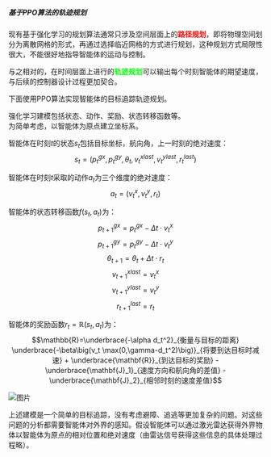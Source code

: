 ##### 基于PPO算法的轨迹规划
现有基于强化学习的规划算法通常只涉及空间层面上的<font color = 'red'>**路径规划**</font>，即将物理空间划分为离散网格的形式，再通过选择临近网格的方式进行规划，这种规划方式局限性很大，不能很好地指导智能体的运动与控制。

与之相对的，在时间层面上进行的<font color = 'lime'>**轨迹规划**</font>可以输出每个时刻智能体的期望速度，与后续的控制器设计过程更加契合。

下面使用PPO算法实现智能体的目标追踪轨迹规划。

强化学习建模包括状态、动作、奖励、状态转移函数等。  
为简单考虑，以智能体为原点建立坐标系。 

智能体在时刻$t$的状态$s_t$包括目标坐标，航向角，上一时刻的绝对速度：$$s_t=(p^{gx}_t,p^{gy}_t,\theta_t,v^{xlast}_t,v^{ylast}_t,r^{last}_t)$$


智能体在时刻$t$采取的动作$a_t$为三个维度的绝对速度：$$a_t=(v^x_t,v^y_t,r_t)$$  

智能体的状态转移函数$f(s_t,a_t)$为：$$p^{gx}_{t+1}=p^{gx}_t-\Delta t \cdot v^x_t$$  $$p^{gy}_{t+1}=p^{gy}_t-\Delta t \cdot v^y_t$$  $$\theta_{t+1}=\theta_{t}+\Delta t \cdot r_t$$  $$v^{xlast}_{t+1}=v^{x}_t$$  $$v^{ylast}_{t+1}=v^{y}_t$$   $$r^{last}_{t+1}=r_t$$ 

智能体的奖励函数$r_t = \mathbb{R}(s_t,a_t)$为：$$\mathbb{R}=\underbrace{-\alpha d_t^2}_{衡量与目标的距离} \underbrace{-\beta\big(v_t \max(0,\gamma-d_t^2)\big)}_{将要到达目标时减速} + \underbrace{\mathbf{R}}_{到达目标的奖励} - \underbrace{\mathbf{J}_1}_{速度方向和航向角的差值} - \underbrace{\mathbf{J}_2}_{相邻时刻的速度差值}$$

![图片]([.\figure\figure1.svg](https://github.com/JackWafson/trajectory-planning-with-PPO/blob/main/figure/figure1.svg))

上述建模是一个简单的目标追踪，没有考虑避障、追逃等更加复杂的问题。对这些问题的分析都需要智能体对外界的感知。假设智能体可以通过激光雷达获得外界物体以智能体为原点的相对位置和绝对速度（由雷达信号获得这些信息的具体处理过程略）。
